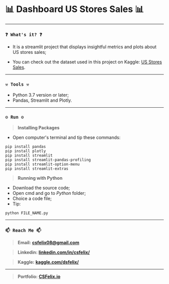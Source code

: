 # 📊 Dashboard US Stores Sales 📊

----
### `❓ What's it? ❓`

* It is a streamlit project that displays insightful metrics and plots about US stores sales;

* You can check out the dataset used in this project on Kaggle: [US Stores Sales](https://www.kaggle.com/datasets/dsfelix/us-stores-sales).

----
### `⚒️ Tools ⚒️`

* Python 3.7 version or later;
* Pandas, Streamlit and Plotly.

----
### `⚙️ Run ⚙️`

> **Installing Packages**

* Open computer's terminal and tip these commands:

```
pip install pandas
pip install plotly
pip install streamlit
pip install streamlit-pandas-profiling
pip install streamlit-option-menu
pip install streamlit-extras
```

> **Running with Python**

* Download the source code;
* Open cmd and go to *Python* folder;
* Choice a code file;
* Tip:

```
python FILE_NAME.py
```

----
### `📫 Reach Me 📫`

> **Email:** **[csfelix08@gmail.com](mailto:csfelix08@gmail.com?)**

> **Linkedin:** **[linkedin.com/in/csfelix/](https://www.linkedin.com/in/csfelix/)**

> **Kaggle:** **[kaggle.com/dsfelix/](https://www.kaggle.com/dsfelix)**

----

> **Portfolio:** **[CSFelix.io](https://csfelix.github.io/)**
